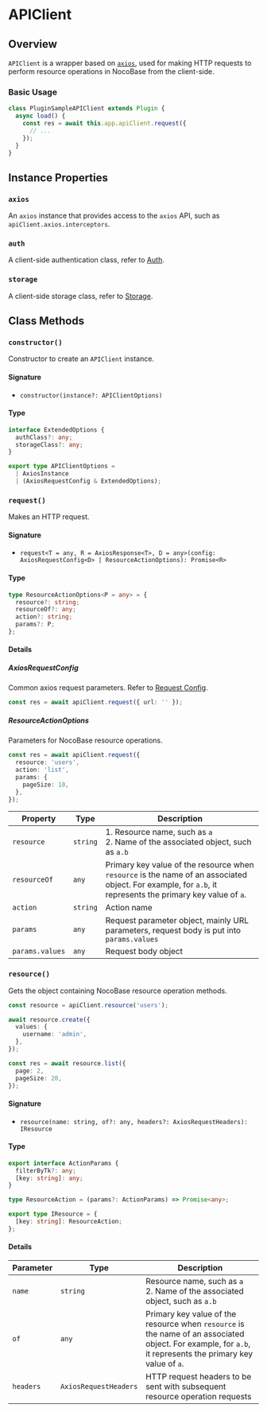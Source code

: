# APIClient

## Overview

`APIClient` is a wrapper based on <a href="https://axios-http.com/" target="_blank">`axios`</a>, used for making HTTP requests to perform resource operations in NocoBase from the client-side.

### Basic Usage

```ts
class PluginSampleAPIClient extends Plugin {
  async load() {
    const res = await this.app.apiClient.request({
      // ...
    });
  }
}
```

## Instance Properties

### `axios`

An `axios` instance that provides access to the `axios` API, such as `apiClient.axios.interceptors`.

### `auth`

A client-side authentication class, refer to [Auth](./auth.md).

### `storage`

A client-side storage class, refer to [Storage](./storage.md).

## Class Methods

### `constructor()`

Constructor to create an `APIClient` instance.

#### Signature

- `constructor(instance?: APIClientOptions)`

#### Type

```ts
interface ExtendedOptions {
  authClass?: any;
  storageClass?: any;
}

export type APIClientOptions =
  | AxiosInstance
  | (AxiosRequestConfig & ExtendedOptions);
```

### `request()`

Makes an HTTP request.

#### Signature

- `request<T = any, R = AxiosResponse<T>, D = any>(config: AxiosRequestConfig<D> | ResourceActionOptions): Promise<R>`

#### Type

```ts
type ResourceActionOptions<P = any> = {
  resource?: string;
  resourceOf?: any;
  action?: string;
  params?: P;
};
```

#### Details

##### AxiosRequestConfig

Common axios request parameters. Refer to <a href="https://axios-http.com/docs/req_config" target="_blank">Request Config</a>.

```ts
const res = await apiClient.request({ url: '' });
```

##### ResourceActionOptions

Parameters for NocoBase resource operations.

```ts
const res = await apiClient.request({
  resource: 'users',
  action: 'list',
  params: {
    pageSize: 10,
  },
});
```

| Property        | Type     | Description                                                                                                                                                |
| --------------- | -------- | ---------------------------------------------------------------------------------------------------------------------------------------------------------- |
| `resource`      | `string` | 1. Resource name, such as `a`<br />2. Name of the associated object, such as `a.b`                                                                         |
| `resourceOf`    | `any`    | Primary key value of the resource when `resource` is the name of an associated object. For example, for `a.b`, it represents the primary key value of `a`. |
| `action`        | `string` | Action name                                                                                                                                                |
| `params`        | `any`    | Request parameter object, mainly URL parameters, request body is put into `params.values`                                                                  |
| `params.values` | `any`    | Request body object                                                                                                                                        |

### `resource()`

Gets the object containing NocoBase resource operation methods.

```ts
const resource = apiClient.resource('users');

await resource.create({
  values: {
    username: 'admin',
  },
});

const res = await resource.list({
  page: 2,
  pageSize: 20,
});
```

#### Signature

- `resource(name: string, of?: any, headers?: AxiosRequestHeaders): IResource`

#### Type

```ts
export interface ActionParams {
  filterByTk?: any;
  [key: string]: any;
}

type ResourceAction = (params?: ActionParams) => Promise<any>;

export type IResource = {
  [key: string]: ResourceAction;
};
```

#### Details

| Parameter | Type                  | Description                                                                                                                                                |
| --------- | --------------------- | ---------------------------------------------------------------------------------------------------------------------------------------------------------- |
| `name`    | `string`              | Resource name, such as `a`<br />2. Name of the associated object, such as `a.b`                                                                            |
| `of`      | `any`                 | Primary key value of the resource when `resource` is the name of an associated object. For example, for `a.b`, it represents the primary key value of `a`. |
| `headers` | `AxiosRequestHeaders` | HTTP request headers to be sent with subsequent resource operation requests                                                                                |

